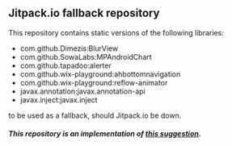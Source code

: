 ## Jitpack.io fallback repository

This repository contains static versions of the following libraries:
- com.github.Dimezis:BlurView
- com.github.SowaLabs:MPAndroidChart
- com.github.tapadoo:alerter
- com.github.wix-playground:ahbottomnavigation
- com.github.wix-playground:reflow-animator
- javax.annotation:javax.annotation-api
- javax.inject:javax.inject

to be used as a fallback, should Jitpack.io be down.

##### This repository is an implementation of [this suggestion](https://github.com/jitpack/jitpack.io/issues/5337#issuecomment-1363329648).
